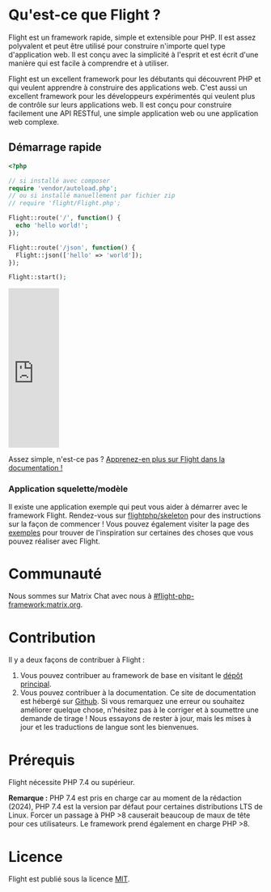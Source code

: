 # Qu'est-ce que Flight ?

Flight est un framework rapide, simple et extensible pour PHP. Il est assez polyvalent et peut être utilisé pour construire n'importe quel type d'application web. Il est conçu avec la simplicité à l'esprit et est écrit d'une manière qui est facile à comprendre et à utiliser.

Flight est un excellent framework pour les débutants qui découvrent PHP et qui veulent apprendre à construire des applications web. C'est aussi un excellent framework pour les développeurs expérimentés qui veulent plus de contrôle sur leurs applications web. Il est conçu pour construire facilement une API RESTful, une simple application web ou une application web complexe.

## Démarrage rapide

```php
<?php

// si installé avec composer
require 'vendor/autoload.php';
// ou si installé manuellement par fichier zip
// require 'flight/Flight.php';

Flight::route('/', function() {
  echo 'hello world!';
});

Flight::route('/json', function() {
  Flight::json(['hello' => 'world']);
});

Flight::start();
```

<div class="video-container">
	<iframe width="100vw" height="315" src="https://www.youtube.com/embed/VCztp1QLC2c?si=W3fSWEKmoCIlC7Z5" title="YouTube video player" frameborder="0" allow="accelerometer; autoplay; clipboard-write; encrypted-media; gyroscope; picture-in-picture; web-share" allowfullscreen></iframe>
</div>

Assez simple, n'est-ce pas ? [Apprenez-en plus sur Flight dans la documentation !](learn)

### Application squelette/modèle

Il existe une application exemple qui peut vous aider à démarrer avec le framework Flight. Rendez-vous sur [flightphp/skeleton](https://github.com/flightphp/skeleton) pour des instructions sur la façon de commencer ! Vous pouvez également visiter la page des [exemples](examples) pour trouver de l'inspiration sur certaines des choses que vous pouvez réaliser avec Flight.

# Communauté

Nous sommes sur Matrix Chat avec nous à [#flight-php-framework:matrix.org](https://matrix.to/#/#flight-php-framework:matrix.org).

# Contribution

Il y a deux façons de contribuer à Flight : 

1. Vous pouvez contribuer au framework de base en visitant le [dépôt principal](https://github.com/flightphp/core).
1. Vous pouvez contribuer à la documentation. Ce site de documentation est hébergé sur [Github](https://github.com/flightphp/docs). Si vous remarquez une erreur ou souhaitez améliorer quelque chose, n'hésitez pas à le corriger et à soumettre une demande de tirage ! Nous essayons de rester à jour, mais les mises à jour et les traductions de langue sont les bienvenues.

# Prérequis

Flight nécessite PHP 7.4 ou supérieur.

**Remarque :** PHP 7.4 est pris en charge car au moment de la rédaction (2024), PHP 7.4 est la version par défaut pour certaines distributions LTS de Linux. Forcer un passage à PHP >8 causerait beaucoup de maux de tête pour ces utilisateurs. Le framework prend également en charge PHP >8.

# Licence

Flight est publié sous la licence [MIT](https://github.com/flightphp/core/blob/master/LICENSE).